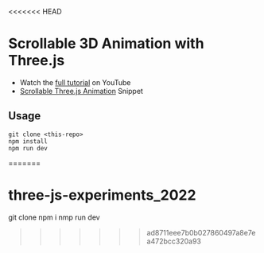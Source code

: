 <<<<<<< HEAD
# Scrollable 3D Animation with Three.js

- Watch the [full tutorial](https://youtu.be/Q7AOvWpIVHU) on YouTube
- [Scrollable Three.js Animation](https://fireship.io/snippets/threejs-scrollbar-animation) Snippet

## Usage

```
git clone <this-repo>
npm install
npm run dev
```
=======
# three-js-experiments_2022

git clone
npm i
nmp run dev
>>>>>>> ad8711eee7b0b027860497a8e7ea472bcc320a93
